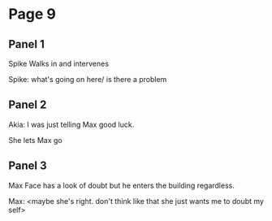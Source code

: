 # Page 9

## Panel 1
Spike Walks in and intervenes

Spike: what's going on here/ is there a problem

## Panel 2
Akia: I was just telling Max good luck.

She lets Max go

## Panel 3
Max Face has a look of doubt but he enters the building regardless.

Max: <maybe she's right. don't think like that she just wants me to doubt my self>